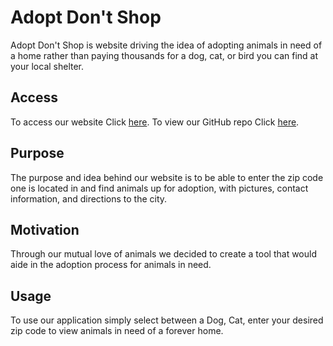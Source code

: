# Adopt Don't Shop
Adopt Don't Shop is website driving the idea of adopting animals in need of a home rather than paying thousands for a dog, cat, or bird you can find at your local shelter. 


## Access 
To access our website  Click [here](https://ktd10.github.io/group-two-project/).
To view our GitHub repo Click [here](https://github.com/KTD10/group-two-project).


## Purpose
The purpose and idea behind our website is to be able to enter the zip code one is located in and find animals up for adoption, with pictures, contact information, and directions to the city. 

## Motivation 
Through our mutual love of animals we decided to create a tool that would aide in the adoption process for animals in need. 

## Usage
To use our application simply select between a Dog, Cat,  enter your desired zip code to view animals in need of a forever home. 